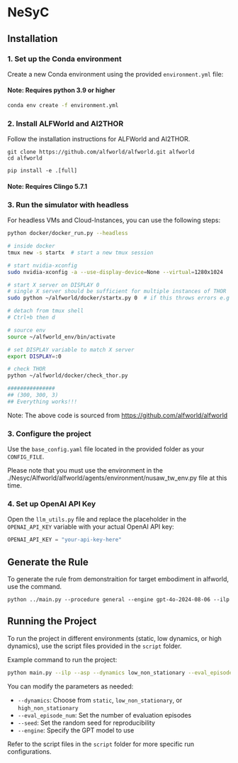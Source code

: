 # NeSyC

## Installation

### 1. Set up the Conda environment
Create a new Conda environment using the provided 
`environment.yml` file:
#### Note: Requires python 3.9 or higher
```bash
conda env create -f environment.yml
```

### 2. Install ALFWorld and AI2THOR
Follow the installation instructions for ALFWorld and AI2THOR. 
```
git clone https://github.com/alfworld/alfworld.git alfworld
cd alfworld

pip install -e .[full]
```
#### Note: Requires Clingo 5.7.1

### 3. Run the simulator with headless
For headless VMs and Cloud-Instances, you can use the following steps:

```bash
python docker/docker_run.py --headless

# inside docker
tmux new -s startx  # start a new tmux session

# start nvidia-xconfig
sudo nvidia-xconfig -a --use-display-device=None --virtual=1280x1024

# start X server on DISPLAY 0
# single X server should be sufficient for multiple instances of THOR
sudo python ~/alfworld/docker/startx.py 0  # if this throws errors e.g "(EE) Server terminated with error (1)" or "(EE) already running ..." try a display > 0

# detach from tmux shell
# Ctrl+b then d

# source env
source ~/alfworld_env/bin/activate

# set DISPLAY variable to match X server
export DISPLAY=:0

# check THOR
python ~/alfworld/docker/check_thor.py

###############
## (300, 300, 3)
## Everything works!!!
```

Note: The above code is sourced from https://github.com/alfworld/alfworld

### 3. Configure the project
Use the `base_config.yaml` file located in the provided folder as your `CONFIG_FILE`.

Please note that you must use the environment in the ./Nesyc/Alfworld/alfworld/agents/environment/nusaw_tw_env.py file at this time.

### 4. Set up OpenAI API Key
Open the `llm_utils.py` file and replace the placeholder in the `OPENAI_API_KEY` variable with your actual OpenAI API key:
```python
OPENAI_API_KEY = "your-api-key-here"
```

## Generate the Rule
To generate the rule from demonstraition for target embodiment in alfworld, use the command. 
```
python ../main.py --procedure general --engine gpt-4o-2024-08-06 --ilp
```

## Running the Project
To run the project in different environments (static, low dynamics, or high dynamics), use the script files provided in the `script` folder.

Example command to run the project:
```bash
python main.py --ilp --asp --dynamics low_non_stationary --eval_episode_num 123 --seed 77 --engine gpt-4-0314
```

You can modify the parameters as needed:
- `--dynamics`: Choose from `static`, `low_non_stationary`, or `high_non_stationary`
- `--eval_episode_num`: Set the number of evaluation episodes
- `--seed`: Set the random seed for reproducibility
- `--engine`: Specify the GPT model to use

Refer to the script files in the `script` folder for more specific run configurations.
